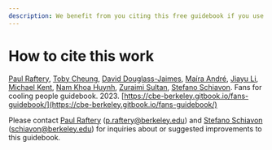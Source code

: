 ```yaml
---
description: We benefit from you citing this free guidebook if you use it
---
```


# How to cite this work

[Paul Raftery](https://orcid.org/0000-0002-6532-5178), [Toby Cheung](https://orcid.org/0000-0003-0756-0214), [David Douglass-Jaimes](https://www.linkedin.com/in/david-douglass-jaimes-lc-leed-ap-76a71a20/), [Maíra André](https://orcid.org/0000-0003-3515-7182), [Jiayu Li](https://orcid.org/0000-0002-5398-1151), [Michael Kent](https://orcid.org/0000-0002-4430-3893),  [Nam Khoa Huynh](https://www.linkedin.com/in/ken-huynh-khoa/?originalSubdomain=sg), [Zuraimi Sultan](https://orcid.org/0000-0002-9524-0116), [Stefano Schiavon](https://orcid.org/0000-0003-1285-5682). Fans for cooling people guidebook. 2023. [https://cbe-berkeley.gitbook.io/fans-guidebook/](https://cbe-berkeley.gitbook.io/fans-guidebook/)

Please contact [Paul Raftery](https://www.linkedin.com/in/paul-raftery-578b0721/) (p.raftery@berkeley.edu) and [Stefano Schiavon](https://www.linkedin.com/in/stefanoschiavon/) (schiavon@berkeley.edu) for inquiries about or suggested improvements to this guidebook.
